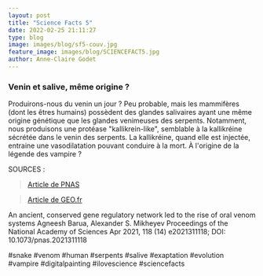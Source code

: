 ```yaml
---
layout: post
title: "Science Facts 5"
date: 2022-02-25 21:11:27
type: blog
image: images/blog/sf5-couv.jpg
feature_image: images/blog/SCIENCEFACT5.jpg
author: Anne-Claire Godet
---
```

### Venin et salive, même origine ? 

Produirons-nous du venin un jour ? Peu probable, mais les mammifères (dont les êtres humains) possèdent des glandes salivaires ayant une même origine génétique que les glandes venimeuses des serpents. Notamment, nous produisons une protéase "kallikrein-like", semblable à la kallikréine sécrétée dans le venin des serpents. La kallikréine, quand elle est injectée, entraine une vasodilatation pouvant conduire à la mort. À l'origine de la légende des vampire ?


SOURCES :

> <a href="https://www.pnas.org/content/118/14/e2021311118">Article de PNAS </a>

> <a href="https://www.geo.fr/environnement/selon-une-etude-les-humains-pourraient-devenir-venimeux-204263">Article de GEO.fr </a>

An ancient, conserved gene regulatory network led to the rise of oral venom systems
Agneesh Barua, Alexander S. Mikheyev
Proceedings of the National Academy of Sciences Apr 2021, 118 (14) e2021311118; DOI: 10.1073/pnas.2021311118


#snake #venom #human #serpents #salive #exaptation #evolution #vampire #digitalpainting #ilovescience #sciencefacts

